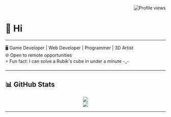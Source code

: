 <!-- Profile Views -->
<p align="right">
  <img src="https://komarev.com/ghpvc/?username=MUMEi-28&style=flat-square&color=ff69b4" alt="Profile views" />
</p>



# 👋 Hi

---

🖥️ Game Developer | Web Developer | Programmer  | 3D Artist  
🌐 Open to remote opportunities  
⚡ Fun fact: I can solve a Rubik's cube in under a minute -_-  

---
## 📊 GitHub Stats

<p align="center">
  <img src="https://github-readme-stats.vercel.app/api?username=MUMEi-28&show_icons=true&theme=tokyonight" />
  <br />
  <img src="https://github-readme-stats.vercel.app/api/top-langs/?username=MUMEi-28&layout=compact&theme=tokyonight" />
</p>

---

